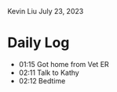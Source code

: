 Kevin Liu
July 23, 2023

# Daily Log
- 01:15 Got home from Vet ER
- 02:11 Talk to Kathy
- 02:12 Bedtime